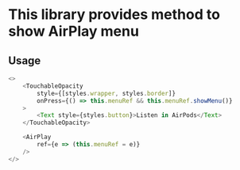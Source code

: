 # This library provides method to show AirPlay menu

## Usage

```js
<>
    <TouchableOpacity
        style={[styles.wrapper, styles.border]}
        onPress={() => this.menuRef && this.menuRef.showMenu()}
    >
        <Text style={styles.button}>Listen in AirPods</Text>
    </TouchableOpacity>

    <AirPlay
        ref={e => (this.menuRef = e)}
    />
</>
```

